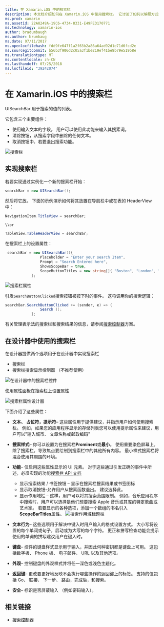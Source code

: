 ```yaml
---
title: 在 Xamarin.iOS 中的搜索栏
description: 本文档介绍如何在 Xamarin.iOS 中使用搜索栏。 它讨论了如何以编程方式和情节提要中创建了搜索栏。
ms.prod: xamarin
ms.assetid: 22A8249A-19C6-4734-8331-E49FE3170771
ms.technology: xamarin-ios
author: bradumbaugh
ms.author: brumbaug
ms.date: 07/11/2017
ms.openlocfilehash: fdd9fe647f1a2f63b2a86a64ad92d1e71d6fcd2e
ms.sourcegitcommit: b56b3f906d2c05a3f1be219ef41be8b79e519b8e
ms.translationtype: MT
ms.contentlocale: zh-CN
ms.lasthandoff: 07/25/2018
ms.locfileid: "39242074"
---
```

# <a name="search-bars-in-xamarinios"></a>在 Xamarin.iOS 中的搜索栏

UISearchBar 用于搜索的值的列表。 

它包含三个主要组件： 

- 使用输入文本的字段。 用户可以使用此功能来输入其搜索词。
- 清除按钮，从搜索字段中删除的任何文本。
- 取消按钮中，若要退出搜索功能。

![搜索栏](searchbar-images/image1.png)

## <a name="implementing-the-search-bar"></a>实现搜索栏

若要实现通过实例化一个新的搜索栏开始：

```csharp
searchBar = new UISearchBar();
```

然后将它放。 下面的示例演示如何将其放置在导航栏中或在表的 HeaderView 中：

```csharp
NavigationItem.TitleView = searchBar;

\\or

TableView.TableHeaderView = searchBar;
```

在搜索栏上的设置属性：

```csharp
 searchBar = new UISearchBar(){
                Placeholder = "Enter your search Item",
                Prompt = "Search Entered here",
                ShowsScopeBar = true,
                ScopeButtonTitles = new string[]{ "Boston", "London", "SF" },
            };
```

![搜索栏属性](searchbar-images/image6.png)

引发`SearchButtonClicked`搜索按钮被按下时的事件。 这将调用你的搜索逻辑：

```csharp
searchBar.SearchButtonClicked += (sender, e) => {
                Search ();
            };
```

有关管理表示法的搜索栏和搜索结果的信息，请参阅[搜索控制器](https://github.com/xamarin/recipes/tree/master/Recipes/ios/content_controls/search-controller)方案。

## <a name="using-the-search-bar-in-the-designer"></a>在设计器中使用的搜索栏

在设计器提供两个选项用于在设计器中实现搜索栏

- 搜索栏
- 搜索栏搜索显示控制器 （不推荐使用）

![在设计器中的搜索栏控件](searchbar-images/image2.png)

使用属性面板在搜索栏上设置属性

![搜索栏属性设计器](searchbar-images/image3.png)

下面介绍了这些属性：

- **文本、 占位符，提示符**– 这些属性用于提供建议，并指示用户如何使用搜索栏。 例如，如果您的应用程序显示的存储列表您可以使用提示属性来建议，用户可以"输入城市、 文章名称或邮政编码"
- **搜索样式**– 你可以设置为在搜索栏**Prominent**或**最小**。 使用重要染色屏幕上，除了搜索栏，导致焦点要绘制到搜索栏中的其他所有内容。 最小样式搜索栏将混合使用其周围的环境。
- **功能**– 仅启用这些属性显示的 UI 元素。 对于这些通过引发正确的事件中所述，必须实现的功能[搜索栏 API 文档](https://developer.xamarin.com/api/type/UIKit.UISearchBar/)
    - 显示搜索结果 / 书签按钮 – 显示在搜索栏搜索结果或书签图标
    - 显示取消按钮-允许用户从搜索函数退出。 建议选择此。
    - 显示作用域栏 – 这样，用户可以将其搜索范围限制。 例如，音乐应用程序中搜索时，用户可以选择是他们想要搜索 Apple 音乐或其库的特定歌曲或艺术家。 若要显示的各种选项，添加一个数组的书名引入**ScopeBarTitles**属性。
    ![搜索作用域标题栏](searchbar-images/image4.png)

- **文本行为**– 这些选项用于解决中键入时用户输入的格式设置方式。 大小写将设置的每个单词或句子，启动或为大写的每个字符。 更正和拼写检查功能会提示使用的单词的拼写建议用户在键入时。
- **键盘**– 控件的键盘样式显示用于输入，并因此何种密钥都是键盘上可用。 这包括数字板、 Phone 板、 电子邮件、 URL 以及其他选项。
- **外观**– 控制键盘的外观样式并将任一深色或浅色主题化。
- **返回键**– 更改要更好地反映不会执行哪些操作的返回键上的标签。 支持的值包括 Go、 联接、 下一步、 路由，完成后，和搜索。
- **安全**– 标识是否屏蔽输入 （例如密码输入）。

## <a name="related-links"></a>相关链接

- [搜索控制器](https://github.com/xamarin/recipes/tree/master/Recipes/ios/content_controls/search-controller)
